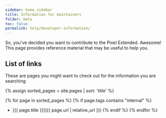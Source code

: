 ```yaml
---
sidebar: home_sidebar
title: Information for maintainers
folder: meta
toc: false
permalink: help/developer-information/
---
```

So, you've decided you want to contribute to the Pixel Extended. Awesome! This page provides reference material that may be useful to help you.

## List of links

These are pages you might want to check out for the information you are searching

{% assign sorted_pages = site.pages | sort: 'title' %}

{% for page in sorted_pages %}
{% if page.tags contains "internal" %}
- [{{ page.title }}]({{ page.url | relative_url }})
{% endif %}
{% endfor %}
